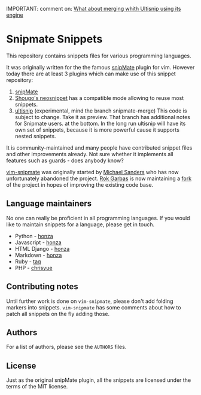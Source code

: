 IMPORTANT: comment on: [What about merging whith Ultisnip using its engine](https://github.com/garbas/vim-snipmate/issues/114)

Snipmate Snippets
=================

This repository contains snippets files for various programming languages.

It was originally written for the the famous [snipMate][1] plugin for vim.
However today there are at least 3 plugins which can make use of this snippet repository:

1) [snipMate][1]
2) [Shougo's neosnippet][5] has a compatible mode allowing
  to reuse most snippets.
3) [ultisnip][6] (experimental, mind the branch snipmate-merge)
  This code is subject to change. Take it as preview. That branch
  has additional notes for Snipmate users. at the bottom.
  In the long run ultisnip will have its own set of snippets, because it is
  more powerful cause it supports nested snippets.



It is community-maintained and many people have contributed snippet files and other
improvements already. Not sure whether it implements all features such as
guards - does anybody know?

[vim-snipmate][1] was originally started by [Michael Sanders][2] who has now
unfortunately abandoned the project. [Rok Garbas][3] is now maintaining a
[fork][4] of the project in hopes of improving the existing code base.


Language maintainers
--------------------

No one can really be proficient in all programming languages. If you would like
to maintain snippets for a language, please get in touch.

* Python - [honza](http://github.com/honza)
* Javascript - [honza](http://github.com/honza)
* HTML Django - [honza](http://github.com/honza)
* Markdown - [honza](http://github.com/honza)
* Ruby - [taq](http://github.com/taq)
* PHP - [chrisyue](http://github.com/chrisyue)

Contributing notes
------------------

Until further work is done on `vim-snipmate`, please don't add folding markers
into snippets. `vim-snipmate` has some comments about how to patch all snippets
on the fly adding those.

Authors
-------

For a list of authors, please see the `AUTHORS` files.

License
-------

Just as the original snipMate plugin, all the snippets are licensed under the
terms of the MIT license.


[1]: http://github.com/garbas/vim-snipmate
[2]: http://github.com/msanders
[3]: http://github.com/garbas
[4]: http://github.com/garbas/vim-snipmate
[5]: https://github.com/Shougo/neosnippet
[6]: https://github.com/MarcWeber/UltiSnips/tree/snipmate-merge
